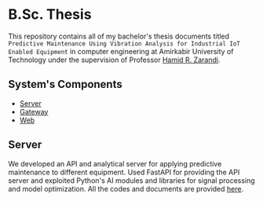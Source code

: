 # B.Sc. Thesis
This repository contains all of my bachelor's thesis documents titled ```Predictive Maintenance Using Vibration Analysis for Industrial IoT Enabled Equipment``` in computer engineering at Amirkabir University of Technology under the supervision of Professor [Hamid R. Zarandi](https://scholar.google.com/citations?user=ZA9rRWAAAAAJ&hl=en).

## System's Components
* [Server](#Server)
* [Gateway](#Gateway)
* [Web](#Web)

## Server
We developed an API and analytical server for applying predictive maintenance to different equipment. Used FastAPI for providing the API server and exploited Python's AI modules and libraries for signal processing and model optimization. All the codes and documents are provided [here](https://github.com/mies47/Predictive-Maintenance-Server).
